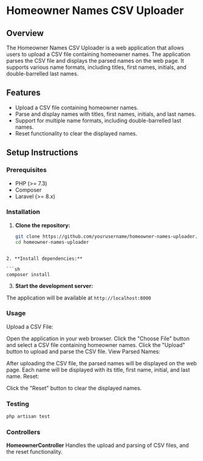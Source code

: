 # Homeowner Names CSV Uploader

## Overview

The Homeowner Names CSV Uploader is a web application that allows users to upload a CSV file containing homeowner names. The application parses the CSV file and displays the parsed names on the web page. It supports various name formats, including titles, first names, initials, and double-barrelled last names.

## Features

-   Upload a CSV file containing homeowner names.
-   Parse and display names with titles, first names, initials, and last names.
-   Support for multiple name formats, including double-barrelled last names.
-   Reset functionality to clear the displayed names.

## Setup Instructions

### Prerequisites

-   PHP (>= 7.3)
-   Composer
-   Laravel (>= 8.x)

### Installation

1. **Clone the repository:**

    ```sh
    git clone https://github.com/yourusername/homeowner-names-uploader.git
    cd homeowner-names-uploader
    ```

````

2. **Install dependencies:**

```sh
composer install
````

3. **Start the development server:**

The application will be available at `http://localhost:8000`

### Usage

Upload a CSV File:

Open the application in your web browser.
Click the "Choose File" button and select a CSV file containing homeowner names.
Click the "Upload" button to upload and parse the CSV file.
View Parsed Names:

After uploading the CSV file, the parsed names will be displayed on the web page.
Each name will be displayed with its title, first name, initial, and last name.
Reset:

Click the "Reset" button to clear the displayed names.

### Testing

```sh
php artisan test
```

### Controllers

**HomeownerController**
Handles the upload and parsing of CSV files, and the reset functionality.
